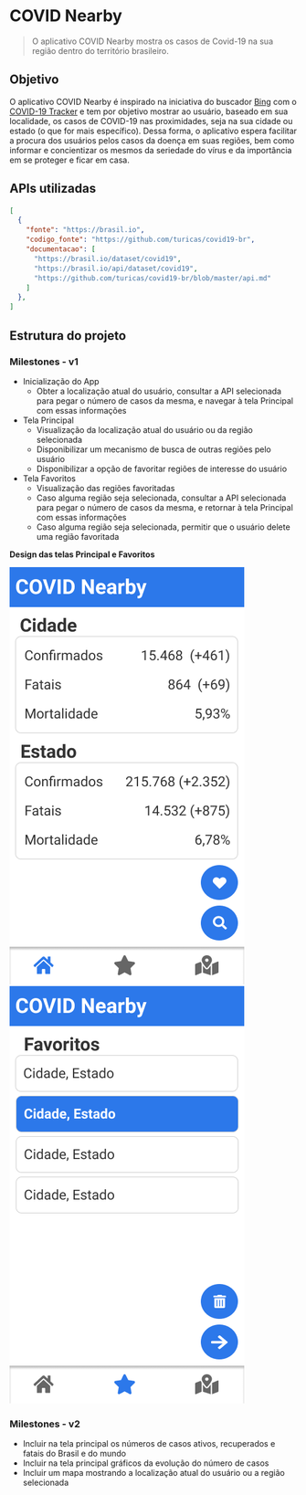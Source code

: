 # COVID Nearby

> O aplicativo COVID Nearby mostra os casos de Covid-19 na sua região dentro do território brasileiro.

## Objetivo

O aplicativo COVID Nearby é inspirado na iniciativa do buscador [Bing](https://bing.com) com o [COVID-19 Tracker](https://bing.com/covid/) e tem por objetivo mostrar ao usuário, baseado em sua localidade, os casos de COVID-19 nas proximidades, seja na sua cidade ou estado (o que for mais específico). Dessa forma, o aplicativo espera facilitar a procura dos usuários pelos casos da doença em suas regiões, bem como informar e concientizar os mesmos da seriedade do vírus e da importância em se proteger e ficar em casa.

## APIs utilizadas

```json
[
  {
    "fonte": "https://brasil.io",
    "codigo_fonte": "https://github.com/turicas/covid19-br",
    "documentacao": [
      "https://brasil.io/dataset/covid19",
      "https://brasil.io/api/dataset/covid19",
      "https://github.com/turicas/covid19-br/blob/master/api.md"
    ]
  },
]
```

## Estrutura do projeto

### Milestones - v1

  - Inicialização do App
    - Obter a localização atual do usuário, consultar a API selecionada para pegar o número de casos da mesma, e navegar à tela Principal com essas informações
  - Tela Principal
    - Visualização da localização atual do usuário ou da região selecionada
    - Disponibilizar um mecanismo de busca de outras regiões pelo usuário
    - Disponibilizar a opção de favoritar regiões de interesse do usuário
  - Tela Favoritos
    - Visualização das regiões favoritadas
    - Caso alguma região seja selecionada, consultar a API selecionada para pegar o número de casos da mesma, e retornar à tela Principal com essas informações
    - Caso alguma região seja selecionada, permitir que o usuário delete uma região favoritada

**Design das telas Principal e Favoritos**

![Tela Principal](home-screen.png?raw=true "Tela Principal")
![Tela Favoritos](favorites-screen.png?raw=true "Tela Favoritos")

### Milestones - v2

  - Incluir na tela principal os números de casos ativos, recuperados e fatais do Brasil e do mundo
  - Incluir na tela principal gráficos da evolução do número de casos
  - Incluir um mapa mostrando a localização atual do usuário ou a região selecionada
